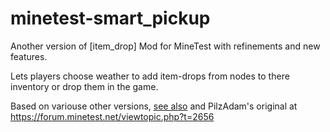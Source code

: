 # minetest-smart_pickup
Another version of [item_drop] Mod for MineTest with refinements and new features.

Lets players choose weather to add item-drops from nodes to there inventory or drop them in the game.

Based on variouse other versions, [see also](https://forum.minetest.net/search.php?keywords=item+drop&terms=all&author=&fid%5B%5D=46&sc=1&sf=titleonly&sr=topics&sk=t&sd=d&st=0&ch=300&t=0&submit=Search) and PilzAdam's original at https://forum.minetest.net/viewtopic.php?t=2656
